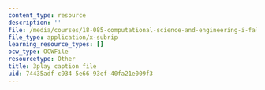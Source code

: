 ```yaml
---
content_type: resource
description: ''
file: /media/courses/18-085-computational-science-and-engineering-i-fall-2008/74435adfc9345e6693ef40fa21e009f3_E1o1h-_4Bn4.vtt
file_type: application/x-subrip
learning_resource_types: []
ocw_type: OCWFile
resourcetype: Other
title: 3play caption file
uid: 74435adf-c934-5e66-93ef-40fa21e009f3
---
```

